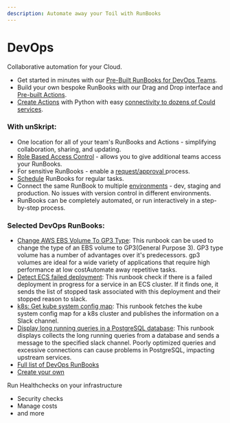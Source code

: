```yaml
---
description: Automate away your Toil with RunBooks
---
```


# DevOps

Collaborative automation for your Cloud.

* Get started in minutes with our [Pre-Built RunBooks for DevOps Teams](broken-reference).
* Build your own bespoke RunBooks with our Drag and Drop interface and [Pre-built Actions](broken-reference).
* [Create Actions](../actions/create-custom-actions.md) with Python with easy [connectivity to dozens of Could services](../connnecting/connectors/).

### **With unSkript:**

* One location for all of your team's RunBooks and Actions - simplifying  collaboration, sharing, and updating.
* [Role Based Access Control](../tooling/role-based-access-control/rbac-roles.md) - allows you to give additional teams access your RunBooks.
* For sensitive RunBooks - enable a [request/approval ](../tooling/role-based-access-control/rbac-roles.md)process.
* [Schedule](../runbooks/xrunbooks/schedules.md) RunBooks for regular tasks.
* Connect the same RunBook to multiple [environments](../connnecting/proxies/connect-your-environment/) - dev, staging and production.  No issues with version control in different environments.
* RunBooks can be completely automated, or run interactively in a step-by-step process.



### Selected DevOps RunBooks:

* [Change AWS EBS Volume To GP3 Type](https://github.com/unskript/Awesome-CloudOps-Automation/blob/master/AWS/AWS\_Change\_EBS\_Volume\_To\_GP3\_Type.ipynb): This runbook can be used to change the type of an EBS volume to GP3(General Purpose 3). GP3 type volume has a number of advantages over it's predecessors. gp3 volumes are ideal for a wide variety of applications that require high performance at low costAutomate away repetitive tasks.&#x20;
* [Detect ECS failed deployment](https://github.com/unskript/Awesome-CloudOps-Automation/tree/master/AWS/Detect\_ECS\_failed\_deployment.ipynb): This runbook check if there is a failed deployment in progress for a service in an ECS cluster. If it finds one, it sends the list of stopped task associated with this deployment and their stopped reason to slack.
* [k8s: Get kube system config map](https://github.com/unskript/Awesome-CloudOps-Automation/tree/master/Kubernetes/Get\_Kube\_System\_Config\_Map.ipynb): This runbook fetches the kube system config map for a k8s cluster and publishes the information on a Slack channel.
* [Display long running queries in a PostgreSQL database](https://github.com/unskript/Awesome-CloudOps-Automation/tree/master/Postgresql/Postgresql\_Display\_Long\_Running.ipynb): This runbook displays collects the long running queries from a database and sends a message to the specified slack channel. Poorly optimized queries and excessive connections can cause problems in PostgreSQL, impacting upstream services.
* [Full list of DevOps RunBooks](broken-reference)
* [Create your own](../runbooks/xrunbooks/)



Run Healthchecks on your infrastructure

* Security checks
* Manage costs
* and more


